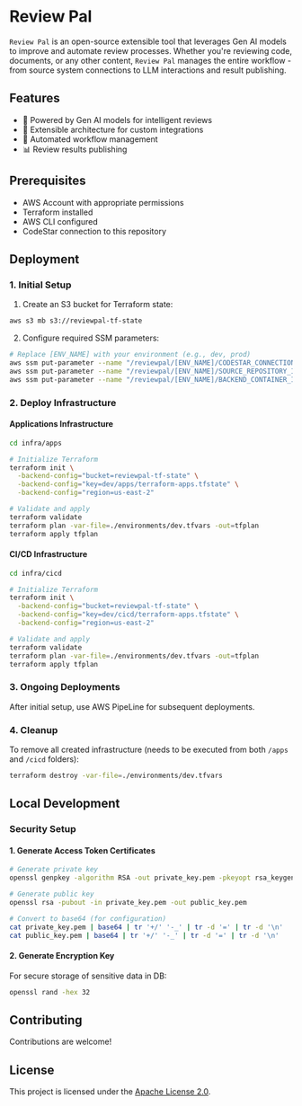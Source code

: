 # Review Pal

`Review Pal` is an open-source extensible tool that leverages Gen AI models to improve and automate review processes. Whether you're reviewing code, documents, or any other content, `Review Pal` manages the entire workflow - from source system connections to LLM interactions and result publishing.

## Features

- 🤖 Powered by Gen AI models for intelligent reviews
- 🔌 Extensible architecture for custom integrations
- 🔄 Automated workflow management
- 📊 Review results publishing

## Prerequisites

- AWS Account with appropriate permissions
- Terraform installed
- AWS CLI configured
- CodeStar connection to this repository

## Deployment

### 1. Initial Setup

1. Create an S3 bucket for Terraform state:
  
```bash
aws s3 mb s3://reviewpal-tf-state
```

2. Configure required SSM parameters:
   
```bash
# Replace [ENV_NAME] with your environment (e.g., dev, prod)
aws ssm put-parameter --name "/reviewpal/[ENV_NAME]/CODESTAR_CONNECTION_ARN" --value "your-connection-arn" --type "String"
aws ssm put-parameter --name "/reviewpal/[ENV_NAME]/SOURCE_REPOSITORY_ID" --value "account_name/repo_name" --type "String"
aws ssm put-parameter --name "/reviewpal/[ENV_NAME]/BACKEND_CONTAINER_IMAGE" --value "" --type "String"
```

### 2. Deploy Infrastructure

#### Applications Infrastructure
```bash
cd infra/apps

# Initialize Terraform
terraform init \
  -backend-config="bucket=reviewpal-tf-state" \
  -backend-config="key=dev/apps/terraform-apps.tfstate" \
  -backend-config="region=us-east-2"

# Validate and apply
terraform validate
terraform plan -var-file=./environments/dev.tfvars -out=tfplan
terraform apply tfplan
```

#### CI/CD Infrastructure
```bash
cd infra/cicd

# Initialize Terraform
terraform init \
  -backend-config="bucket=reviewpal-tf-state" \
  -backend-config="key=dev/cicd/terraform-apps.tfstate" \
  -backend-config="region=us-east-2"

# Validate and apply
terraform validate
terraform plan -var-file=./environments/dev.tfvars -out=tfplan
terraform apply tfplan
```

### 3. Ongoing Deployments

After initial setup, use AWS PipeLine for subsequent deployments.

### 4. Cleanup

To remove all created infrastructure (needs to be executed from both `/apps` and `/cicd` folders):

```bash
terraform destroy -var-file=./environments/dev.tfvars
```

## Local Development

### Security Setup

#### 1. Generate Access Token Certificates
```bash
# Generate private key
openssl genpkey -algorithm RSA -out private_key.pem -pkeyopt rsa_keygen_bits:2048

# Generate public key
openssl rsa -pubout -in private_key.pem -out public_key.pem

# Convert to base64 (for configuration)
cat private_key.pem | base64 | tr '+/' '-_' | tr -d '=' | tr -d '\n'
cat public_key.pem | base64 | tr '+/' '-_' | tr -d '=' | tr -d '\n'
```

#### 2. Generate Encryption Key
For secure storage of sensitive data in DB:
```bash
openssl rand -hex 32
```

## Contributing

Contributions are welcome!

## License

This project is licensed under the [Apache License 2.0](LICENSE).

